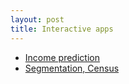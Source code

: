 ```yaml
---
layout: post
title: Interactive apps
---
```



- [Income prediction](https://felipegonzalez.shinyapps.io/enigh-app)
- [Segmentation, Census](http://www.lasquinceletras.com.mx/sitio15/mapa.html)

